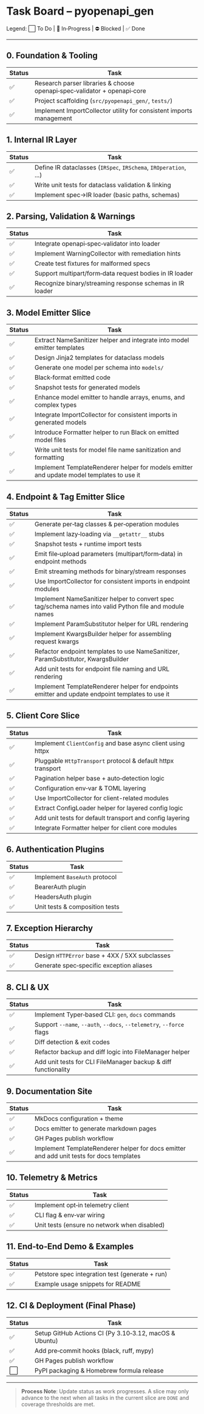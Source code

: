# Task Board – pyopenapi_gen

Legend: ⬜ To Do | 🔄 In‑Progress | ⛔ Blocked | ✅ Done

---

## 0. Foundation & Tooling
| Status | Task |
|--------|------|
| ✅ | Research parser libraries & choose openapi‑spec‑validator + openapi‑core |
| ✅ | Project scaffolding (`src/pyopenapi_gen/`, `tests/`) |
| ✅ | Implement ImportCollector utility for consistent imports management |

## 1. Internal IR Layer
| Status | Task |
|--------|------|
| ✅ | Define IR dataclasses (`IRSpec`, `IRSchema`, `IROperation`, ...) |
| ✅ | Write unit tests for dataclass validation & linking |
| ✅ | Implement spec→IR loader (basic paths, schemas) |

## 2. Parsing, Validation & Warnings
| Status | Task |
|--------|------|
| ✅ | Integrate openapi‑spec‑validator into loader |
| ✅ | Implement WarningCollector with remediation hints |
| ✅ | Create test fixtures for malformed specs |
| ✅ | Support multipart/form‑data request bodies in IR loader |
| ✅ | Recognize binary/streaming response schemas in IR loader |

## 3. Model Emitter Slice
| Status | Task |
|--------|------|
| ✅ | Extract NameSanitizer helper and integrate into model emitter templates |
| ✅ | Design Jinja2 templates for dataclass models |
| ✅ | Generate one model per schema into `models/` |
| ✅ | Black‑format emitted code |
| ✅ | Snapshot tests for generated models |
| ✅ | Enhance model emitter to handle arrays, enums, and complex types |
| ✅ | Integrate ImportCollector for consistent imports in generated models |
| ✅ | Introduce Formatter helper to run Black on emitted model files |
| ✅ | Write unit tests for model file name sanitization and formatting |
| ✅ | Implement TemplateRenderer helper for models emitter and update model templates to use it |

## 4. Endpoint & Tag Emitter Slice
| Status | Task |
|--------|------|
| ✅ | Generate per‑tag classes & per‑operation modules |
| ✅ | Implement lazy‑loading via `__getattr__` stubs |
| ✅ | Snapshot tests + runtime import tests |
| ✅ | Emit file‑upload parameters (multipart/form‑data) in endpoint methods |
| ✅ | Emit streaming methods for binary/stream responses |
| ✅ | Use ImportCollector for consistent imports in endpoint modules |
| ✅ | Implement NameSanitizer helper to convert spec tag/schema names into valid Python file and module names |
| ✅ | Implement ParamSubstitutor helper for URL rendering |
| ✅ | Implement KwargsBuilder helper for assembling request kwargs |
| ✅ | Refactor endpoint templates to use NameSanitizer, ParamSubstitutor, KwargsBuilder |
| ✅ | Add unit tests for endpoint file naming and URL rendering |
| ✅ | Implement TemplateRenderer helper for endpoints emitter and update endpoint templates to use it |

## 5. Client Core Slice
| Status | Task |
|--------|------|
| ✅ | Implement `ClientConfig` and base async client using httpx |
| ✅ | Pluggable `HttpTransport` protocol & default httpx transport |
| ✅ | Pagination helper base + auto‑detection logic |
| ✅ | Configuration env‑var & TOML layering |
| ✅ | Use ImportCollector for client-related modules |
| ✅ | Extract ConfigLoader helper for layered config logic |
| ✅ | Add unit tests for default transport and config layering |
| ✅ | Integrate Formatter helper for client core modules |

## 6. Authentication Plugins
| Status | Task |
|--------|------|
| ✅ | Implement `BaseAuth` protocol |
| ✅ | BearerAuth plugin |
| ✅ | HeadersAuth plugin |
| ✅ | Unit tests & composition tests |

## 7. Exception Hierarchy
| Status | Task |
|--------|------|
| ✅ | Design `HTTPError` base + 4XX / 5XX subclasses |
| ✅ | Generate spec‑specific exception aliases |

## 8. CLI & UX
| Status | Task |
|--------|------|
| ✅ | Implement Typer‑based CLI: `gen`, `docs` commands |
| ✅ | Support `--name`, `--auth`, `--docs`, `--telemetry`, `--force` flags |
| ✅ | Diff detection & exit codes |
| ✅ | Refactor backup and diff logic into FileManager helper |
| ✅ | Add unit tests for CLI FileManager backup & diff functionality |

## 9. Documentation Site
| Status | Task |
|--------|------|
| ✅ | MkDocs configuration + theme |
| ✅ | Docs emitter to generate markdown pages |
| ✅ | GH Pages publish workflow |
| ✅ | Implement TemplateRenderer helper for docs emitter and add unit tests for docs templates |

## 10. Telemetry & Metrics
| Status | Task |
|--------|------|
| ✅ | Implement opt‑in telemetry client |
| ✅ | CLI flag & env‑var wiring |
| ✅ | Unit tests (ensure no network when disabled) |

## 11. End‑to‑End Demo & Examples
| Status | Task |
|--------|------|
| ✅ | Petstore spec integration test (generate + run) |
| ✅ | Example usage snippets for README |

## 12. CI & Deployment (Final Phase)
| Status | Task |
|--------|------|
| ✅ | Setup GitHub Actions CI (Py 3.10‑3.12, macOS & Ubuntu) |
| ✅ | Add pre‑commit hooks (black, ruff, mypy) |
| ✅ | GH Pages publish workflow |
| ⬜ | PyPI packaging & Homebrew formula release |

---

> **Process Note**: Update status as work progresses. A slice may only advance to the next when all tasks in the current slice are `DONE` and coverage thresholds are met. 